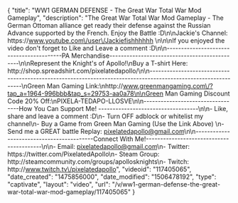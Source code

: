 {
    "title": "WW1 GERMAN DEFENSE - The Great War Total War Mod Gameplay",
    "description": "The Great War Total War Mod Gameplay - The German Ottoman alliance get ready their defense against the Russian Advance supported by the French.  Enjoy the Battle :D\n\nJackie's Channel: https:\/\/www.youtube.com\/user\/Jackiefishhhhhh \n\n\nIf you enjoyed the video don't forget to Like and Leave a comment :D\n\n-----------------------------------------PA Merchandise----------------------------------------------\n\nRepresent the Knight's of Apollo!\nBuy a T-shirt Here: http:\/\/shop.spreadshirt.com\/pixelatedapollo\/\n\n---------------------------------------------------------------------------------------------------------------\nGreen Man Gaming Link:\nhttp:\/\/www.greenmangaming.com\/?tap_a=1964-996bbb&tap_s=29753-aa0a78\n\nGreen Man Gaming Discount Code 20% Off:\nPIXELA-TEDAPO-LLOSVE\n\n----------------------------------How You Can Support Me! -----------------------------------\n\n- Like, share and leave a comment :D\n- Turn OFF adblock or whitelist my channel\n- Buy a Game from Green Man Gaming (Use the Link Above) \n- Send me a GREAT battle Replay: pixelatedapollo@gmail.com\n\n------------------------------------------Connect With Me!-----------------------------------------\n\n- Email: pixelatedapollo@gmail.com\n- Twitter: https:\/\/twitter.com\/PixelatedApollo\n- Steam Group:  http:\/\/steamcommunity.com\/groups\/apollosknights\n- Twitch: http:\/\/www.twitch.tv\/pixelatedapollo",
    "videoid": "117405065",
    "date_created": "1475856000",
    "date_modified": "1506478192",
    "type": "captivate",
    "layout": "video",
    "url": "\/v\/ww1-german-defense-the-great-war-total-war-mod-gameplay\/117405065"
}